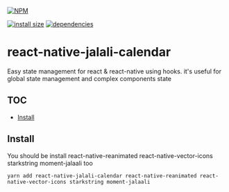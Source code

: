 [![NPM](https://nodei.co/npm/react-native-jalali-calendar.png)](https://nodei.co/npm/react-native-jalali-calendar/)

[![install size](https://packagephobia.now.sh/badge?p=react-native-jalali-calendar)](https://packagephobia.now.sh/result?p=react-native-jalali-calendar) [![dependencies](https://david-dm.org/hosseinmd/react-native-jalali-calendar.svg)](https://david-dm.org/hosseinmd/react-native-jalali-calendar.svg)

# react-native-jalali-calendar

Easy state management for react & react-native using hooks.
it's useful for global state management and complex components state

## TOC

- [Install](#Install)

## Install

You should be install react-native-reanimated react-native-vector-icons starkstring moment-jalaali too

```npm
yarn add react-native-jalali-calendar react-native-reanimated react-native-vector-icons starkstring moment-jalaali
```
